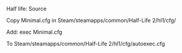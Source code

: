 Half life: Source

Copy Minimal.cfg in Steam/steamapps/common/Half-Life 2/hl1/cfg/

Add: exec Minimal.cfg

To Steam/steamapps/common/Half-Life 2/hl1/cfg/autoexec.cfg
